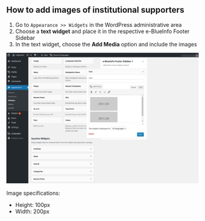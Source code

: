 How to add images of institutional supporters
---------------------------------------------

1. Go to `Appearance >> Widgets` in the WordPress administrative area
2. Choose a **text widget** and place it in the respective e-BlueInfo Footer Sidebar
3. In the text widget, choose the **Add Media** option and include the images

![Screenshot 1](img/screenshot2.png)

Image specifications:
- Height: 100px
- Width: 200px